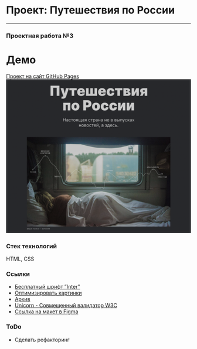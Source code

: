 # Проект: Путешествия по России
_____________________

### Проектная работа №3

# Демо
[Проект на сайт GitHub Pages](https://bmazurme.github.io/russian-travel/)
![Alt-текст](https://github.com/bmazurme/russian-travel/blob/main/images/russiantravel.png "demo")


### Стек технологий
HTML, CSS

### Ссылки
* [Бесплатный шрифт ”Inter"](https://rsms.me/inter/)
* [Оптимизировать картинки](https://tinypng.com/)
* [Архив](https://code.s3.yandex.net/web-developer/project-2/sprint-3-images.zip)
* [Unicorn - Совмещенный валидатор W3C](https://validator.w3.org/)
* [Ссылка на макет в Figma](https://www.figma.com/file/5S2WSbEFL6awjVWJ0NWL8Q/Sprint-3_-Russia-_-desktop-mobile?node-id=28503%3A0)

### ToDo
* Cделать рефакторинг
